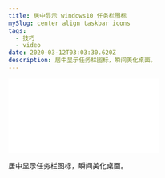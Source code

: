 ```yaml
---
title: 居中显示 windows10 任务栏图标
mySlug: center align taskbar icons
tags:
  - 技巧
  - video
date: 2020-03-12T03:03:30.620Z
description: 居中显示任务栏图标，瞬间美化桌面。
---
```

<div class="iframe-wrapper"><iframe src="//player.bilibili.com/player.html?aid=89675895&cid=153163931&page=1" scrolling="no" border="0" frameborder="no" framespacing="0" allowfullscreen="true"> </iframe></div>

居中显示任务栏图标，瞬间美化桌面。